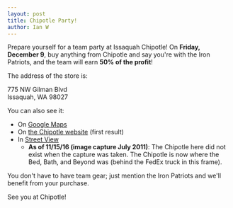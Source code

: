 ```yaml
---
layout: post
title: Chipotle Party!
author: Ian W
---
```

Prepare yourself for a team party at Issaquah Chipotle! On **Friday, December 9**, buy anything from Chipotle and say you're with the
Iron Patriots, and the team will earn **50% of the profit**!

The address of the store is:

775 NW Gilman Blvd  
Issaquah, WA 98027

You can also see it:
- On [Google Maps](https://www.google.com/maps/dir//775+Northwest+Gilman+Boulevard,+Issaquah,+WA+98027/@47.5432221,-122.1198974,12z/data=!3m1!4b1!4m8!4m7!1m0!1m5!1m1!1s0x54906f9ddb0e5c7b:0x44598606428aaf1!2m2!1d-122.0498577!2d47.5432434)
- On [the Chipotle website](https://chipotle.com/locations/#/?address=issaquah&radius=250) (first result)
- In [Street View](https://www.google.com/maps/@47.542679,-122.0492883,3a,15y,351.74h,89.77t/data=!3m6!1e1!3m4!1sGGKugODjtzEh7ZvsPhUnjA!2e0!7i13312!8i6656)
  - **As of 11/15/16 (image capture July 2011)**: The Chipotle here did not exist when the capture was taken. The Chipotle is now where the Bed, Bath, and Beyond was (behind the FedEx truck in this frame).

You don't have to have team gear; just mention the Iron Patriots and we'll benefit from your purchase.

See you at Chipotle!
